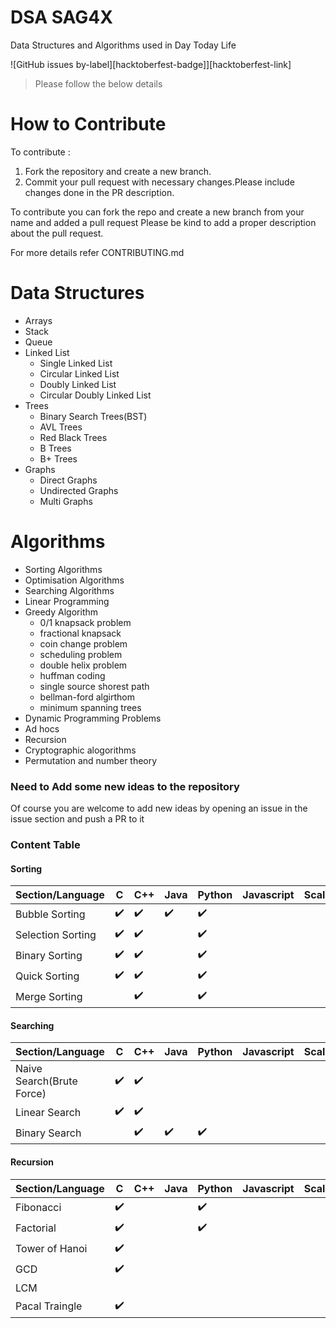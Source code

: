 # DSA SAG4X
Data Structures and Algorithms used in Day Today Life

![GitHub issues by-label][hacktoberfest-badge]][hacktoberfest-link]

> Please follow the below details 

# How to Contribute
To contribute :
1. Fork the repository and create a new branch.
2. Commit your pull request with necessary changes.Please include changes done in the PR description.

To contribute you can fork the repo and create a new branch from your name and added a pull request
Please be kind to add a proper description about the pull request.

For more details refer CONTRIBUTING.md

# Data Structures
- Arrays
- Stack
- Queue
- Linked List
  * Single Linked List
  * Circular Linked List
  * Doubly Linked List
  * Circular Doubly Linked List
- Trees
  * Binary Search Trees(BST)
  * AVL Trees
  * Red Black Trees
  * B Trees
  * B+ Trees
- Graphs
  * Direct Graphs
  * Undirected Graphs
  * Multi Graphs

# Algorithms
- Sorting Algorithms
- Optimisation Algorithms
- Searching Algorithms
- Linear Programming
- Greedy Algorithm
  * 0/1 knapsack problem
  * fractional knapsack
  * coin change problem 
  * scheduling problem
  * double helix problem
  * huffman coding
  * single source shorest path
  * bellman-ford algirthom
  * minimum spanning trees
- Dynamic Programming Problems
- Ad hocs
- Recursion
- Cryptographic alogorithms
- Permutation and number theory

### Need to Add some new ideas to the repository

Of course you are welcome to add new ideas by opening an issue in the issue section and push a PR to it

### Content Table
#### Sorting
Section/Language | C  | C++ | Java | Python | Javascript | Scala |
-----------------|----|-----|------|--------|------------|-------|
Bubble Sorting   |✔️ |✔️  |  ✔️ |  ✔️ |    |       |
Selection Sorting|✔️ |✔️  |     |  ✔️ |     |       |
Binary Sorting   |✔️ |✔️  |     |  ✔️ |     |       |
Quick Sorting    |✔️ |✔️  |     |  ✔️ |     |       |
Merge Sorting    |   |✔️  |     |  ✔️  |     |       |

#### Searching
Section/Language | C  | C++ | Java | Python | Javascript | Scala |
-----------------|----|-----|------|--------|------------|-------|
Naive Search(Brute Force)  |✔️|✔️|    |     |            |       |
Linear Search              |✔️|✔️|    |    |            |       |
Binary Search              |   |✔️| ✔️| ✔️ |            |       |

#### Recursion
Section/Language | C  | C++ | Java | Python | Javascript | Scala |
-----------------|----|-----|------|--------|------------|-------|
Fibonacci        |✔️ |  |    |✔️ |            |       |
Factorial        |✔️ |  |    | ✔️ |            |       |
Tower of Hanoi   |✔️ |  |    |    |            |       |
GCD              |✔️ |  |    |    |            |       |
LCM              |   |    |    |            |       |
Pacal Traingle   |✔️ |    |    |            |       |
